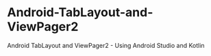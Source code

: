 # Android-TabLayout-and-ViewPager2
Android TabLayout and ViewPager2  - Using Android Studio and Kotlin
